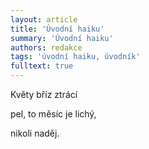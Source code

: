 ```yaml
---
layout: article
title: 'Úvodní haiku'
summary: 'Úvodní haiku'
authors: redakce
tags: 'úvodní haiku, úvodník'
fulltext: true
---
```


Květy bříz ztrácí

pel, to měsíc je lichý,

nikoli naděj.
